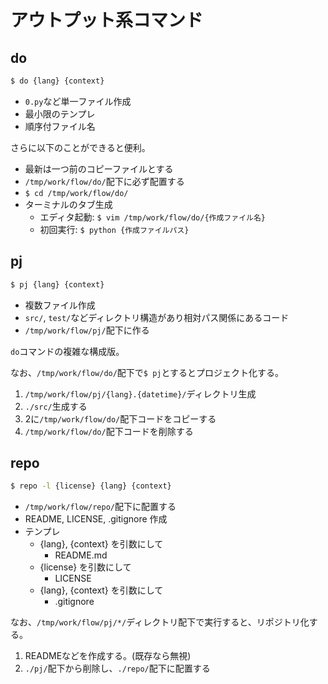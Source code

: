 # アウトプット系コマンド

## do

```sh
$ do {lang} {context}
```

* `0.py`など単一ファイル作成
* 最小限のテンプレ
* 順序付ファイル名

さらに以下のことができると便利。

* 最新は一つ前のコピーファイルとする
* `/tmp/work/flow/do/`配下に必ず配置する
* `$ cd /tmp/work/flow/do/`
* ターミナルのタブ生成
    * エディタ起動: `$ vim /tmp/work/flow/do/{作成ファイル名}`
    * 初回実行: `$ python {作成ファイルパス}`

## pj

```sh
$ pj {lang} {context}
```

* 複数ファイル作成
* `src/`, `test/`などディレクトリ構造があり相対パス関係にあるコード
* `/tmp/work/flow/pj/`配下に作る

`do`コマンドの複雑な構成版。

なお、`/tmp/work/flow/do/`配下で`$ pj`とするとプロジェクト化する。

1. `/tmp/work/flow/pj/{lang}.{datetime}/`ディレクトリ生成
1. `./src/`生成する
1. 2に`/tmp/work/flow/do/`配下コードをコピーする
1. `/tmp/work/flow/do/`配下コードを削除する

## repo

```sh
$ repo -l {license} {lang} {context}
```

* `/tmp/work/flow/repo/`配下に配置する
* README, LICENSE, .gitignore 作成
* テンプレ
    * {lang}, {context} を引数にして
        * README.md
    * {license} を引数にして
        * LICENSE
    * {lang}, {context} を引数にして
        * .gitignore

なお、`/tmp/work/flow/pj/*/`ディレクトリ配下で実行すると、リポジトリ化する。

1. READMEなどを作成する。(既存なら無視)
1. `./pj/`配下から削除し、`./repo/`配下に配置する

